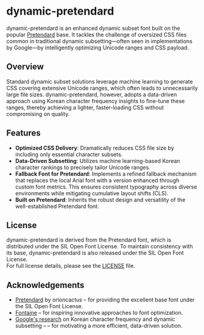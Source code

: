 # dynamic-pretendard

dynamic-pretendard is an enhanced dynamic subset font built on the popular [Pretendard](https://github.com/orioncactus/pretendard) base. It tackles the challenge of oversized CSS files common in traditional dynamic subsetting—often seen in implementations by Google—by intelligently optimizing Unicode ranges and CSS payload.

## Overview

Standard dynamic subset solutions leverage machine learning to generate CSS covering extensive Unicode ranges, which often leads to unnecessarily large file sizes.
dynamic-pretendard, however, adopts a data-driven approach using Korean character frequency insights to fine-tune these ranges, thereby achieving a lighter, faster-loading CSS without compromising on quality.

## Features

- **Optimized CSS Delivery**: Dramatically reduces CSS file size by including only essential character subsets.
- **Data-Driven Subsetting**: Utilizes machine learning-based Korean character rankings to precisely tailor Unicode ranges.
- **Fallback Font for Pretendard**: Implements a refined fallback mechanism that replaces the local Arial font with a version enhanced through custom font metrics. This ensures consistent typography across diverse environments while mitigating cumulative layout shifts (CLS).
- **Built on Pretendard**: Inherits the robust design and versatility of the well-established Pretendard font.

## License

dynamic-pretendard is derived from the Pretendard font, which is distributed under the SIL Open Font License. To maintain consistency with its base, dynamic-pretendard is also released under the SIL Open Font License.  
For full license details, please see the [LICENSE](LICENSE) file.

## Acknowledgements

- [Pretendard](https://github.com/orioncactus/pretendard) by orioncactus – for providing the excellent base font under the SIL Open Font License.
- [Fontaine](https://github.com/unjs/fontaine) – for inspiring innovative approaches to font optimization.
- [Google's research](https://www.tdcommons.org/dpubs_series/906/) on Korean character frequency and dynamic subsetting – – for motivating a more efficient, data-driven solution.
